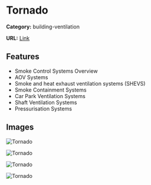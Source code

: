 # Tornado

**Category:** building-ventilation

**URL:** [Link](https://colt.info/gb/en/products/product-overview/building-ventilation/tornado/)

## Features

- Smoke Control Systems Overview
- AOV Systems
- Smoke and heat exhaust ventilation systems (SHEVS)
- Smoke Containment Systems
- Car Park Ventilation Systems
- Shaft Ventilation Systems
- Pressurisation Systems

## Images

![Tornado](https://colt.info/content/dam/colt/colt/products/tornado/colt-product-tornado-1.jpg/jcr:content/renditions/cq5dam.web.1280.1280.jpeg)

![Tornado](https://colt.info/content/dam/colt/colt/products/tornado/colt-product-tornado-2.jpg/jcr:content/renditions/cq5dam.web.1280.1280.jpeg)

![Tornado](https://colt.info/content/dam/colt/colt/products/tornado/colt-product-tornado-3.jpg/jcr:content/renditions/cq5dam.web.1280.1280.jpeg)

![Tornado](https://colt.info/content/dam/colt/colt/products/tornado/colt-product-tornado-4.jpg/jcr:content/renditions/cq5dam.web.1280.1280.jpeg)